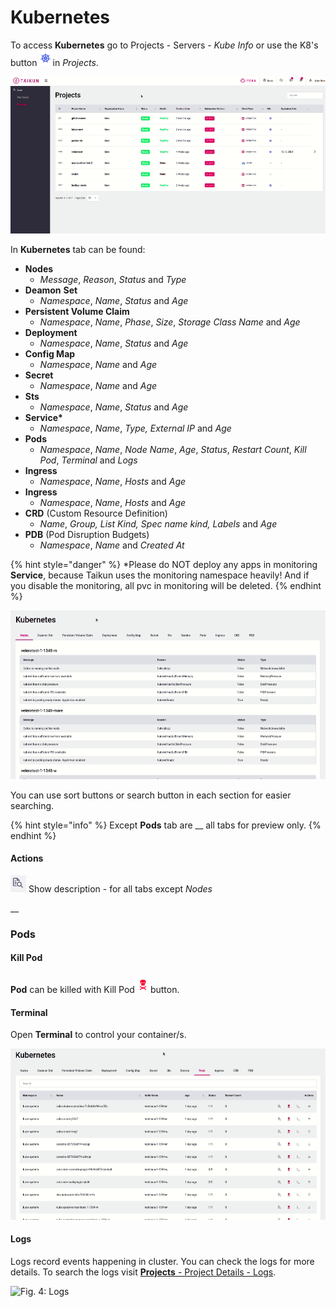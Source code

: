 # Kubernetes

To access **Kubernetes** go to Projects - Servers - _Kube Info_ or use the K8's button![](../../.gitbook/assets/kubernetes-active.png)in _Projects_.

![Fig. 1: Access Kubernetes](<../../.gitbook/assets/access kubernetes (1).gif>)



In **Kubernetes** tab can be found:

* **Nodes**
  * _Message_, _Reason_, _Status_ and _Type_
* **Deamon** **Set**
  * _Namespace_, _Name_, _Status_ and _Age_
* **Persistent Volume Claim**
  * _Namespace_, _Name_, _Phase_, _Size_, _Storage_ _Class_ _Name_ and _Age_
* **Deployment**
  * _Namespace_, _Name_, _Status_ and _Age_
* **Config Map**
  * _Namespace_, _Name_ and _Age_
* **Secret**
  * _Namespace_, _Name_ and _Age_
* **Sts**
  * _Namespace_, _Name_, _Status_ and _Age_
* **Service\***
  * _Namespace_, _Name_, _Type, External IP_ and _Age_
* **Pods**
  * _Namespace_, _Name_, _Node_ _Name_, _Age_, _Status_, _Restart_ _Count_, _Kill_ _Pod_, _Terminal_ and _Logs_
* **Ingress**
  * _Namespace_, _Name_, _Hosts_ and _Age_
* **Ingress**
  * _Namespace_, _Name_, _Hosts_ and _Age_
* **CRD** (Custom Resource Definition)
  * _Name_, _Group, List Kind, Spec name kind, Labels_ and _Age_
* **PDB** (Pod Disruption Budgets)
  * _Namespace_, _Name_ and _Created At_

{% hint style="danger" %}
\*Please do NOT deploy any apps in monitoring **Service**, because Taikun uses the monitoring namespace heavily! And if you disable the monitoring, all pvc in monitoring will be deleted.
{% endhint %}



![Fig. 2: Kubernetes](<../../.gitbook/assets/kubernetes - overview.gif>)

You can use sort buttons or search button in each section for easier searching.

{% hint style="info" %}
Except **Pods** tab are __ all tabs for preview only.
{% endhint %}



#### Actions

![](../../.gitbook/assets/detuails.png) Show description - for all tabs except _Nodes_

__

### Pods

#### Kill Pod

**Pod** can be killed with Kill Pod![](<../../.gitbook/assets/kill pod (1).png>)button.

#### Terminal

Open **Terminal** to control your container/s.

![Fig. 3: Terminal](<../../.gitbook/assets/kubernetes - terminal.gif>)

#### Logs

Logs record events happening in cluster. You can check the logs for more details. To search the logs visit [**Projects** - Project Details - Logs](https://itera.gitbook.io/taikun/user-guide-1/user/projects/project-details#logs).

![Fig. 4: Logs](../../.gitbook/assets/kubernetes-logs.gif)
